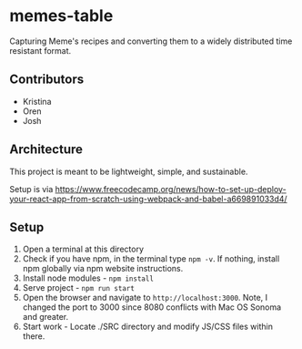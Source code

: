 # memes-table

Capturing Meme's recipes and converting them to a widely distributed time resistant format.

## Contributors

- Kristina
- Oren
- Josh

## Architecture

This project is meant to be lightweight, simple, and sustainable.

Setup is via
https://www.freecodecamp.org/news/how-to-set-up-deploy-your-react-app-from-scratch-using-webpack-and-babel-a669891033d4/

## Setup

1. Open a terminal at this directory
2. Check if you have npm, in the terminal type `npm -v`. If nothing, install npm globally via npm website instructions.
3. Install node modules - `npm install`
4. Serve project - `npm run start`
5. Open the browser and navigate to `http://localhost:3000`. Note, I changed the port to 3000 since 8080 conflicts with Mac OS Sonoma and greater.
6. Start work - Locate ./SRC directory and modify JS/CSS files within there.
